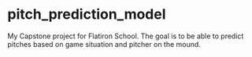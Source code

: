# pitch_prediction_model
My Capstone project for Flatiron School. The goal is to be able to predict pitches based on game situation and pitcher on the mound.
